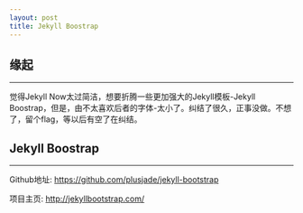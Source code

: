 ```yaml
---
layout: post
title: Jekyll Boostrap
---
```


## 缘起
----
觉得Jekyll Now太过简洁，想要折腾一些更加强大的Jekyll模板-Jekyll Boostrap，但是，由不太喜欢后者的字体-太小了。纠结了很久，正事没做。不想了，留个flag，等以后有空了在纠结。

## Jekyll Boostrap
----

Github地址: <https://github.com/plusjade/jekyll-bootstrap>

项目主页: <http://jekyllbootstrap.com/>



